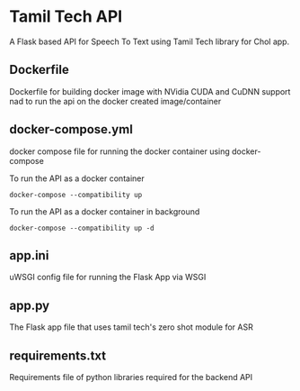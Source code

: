 # Tamil Tech API

A Flask based API for Speech To Text using Tamil Tech library for Chol app.

## Dockerfile

Dockerfile for building docker image with NVidia CUDA and CuDNN support nad to run the api on the docker created image/container

## docker-compose.yml

docker compose file for running the docker container using docker-compose

To run the API as a docker container

`docker-compose --compatibility up`

To run the API as a docker container in background

`docker-compose --compatibility up -d`

## app.ini

uWSGI config file for running the Flask App via WSGI

## app.py

The Flask app file that uses tamil tech's zero shot module for ASR

## requirements.txt

Requirements file of python libraries required for the backend API